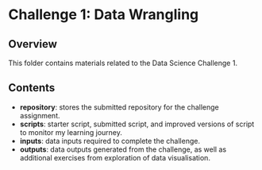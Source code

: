 # Challenge 1: Data Wrangling

## Overview

This folder contains materials related to the Data Science Challenge 1.

## Contents

- **repository**: stores the submitted repository for the challenge assignment.
- **scripts**: starter script, submitted script, and improved versions of script to monitor my learning journey. 
- **inputs**: data inputs required to complete the challenge.
- **outputs**: data outputs generated from the challenge, as well as additional exercises from exploration of data visualisation. 
